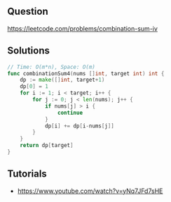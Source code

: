 ## Question

https://leetcode.com/problems/combination-sum-iv

## Solutions

```go
// Time: O(m*n), Space: O(m)
func combinationSum4(nums []int, target int) int {
	dp := make([]int, target+1)
	dp[0] = 1
	for i := 1; i < target; i++ {
		for j := 0; j < len(nums); j++ {
			if nums[j] > i {
				continue
			}
			dp[i] += dp[i-nums[j]]
		}
	}
	return dp[target]
}
```

## Tutorials

- https://www.youtube.com/watch?v=yNq7JFd7sHE
